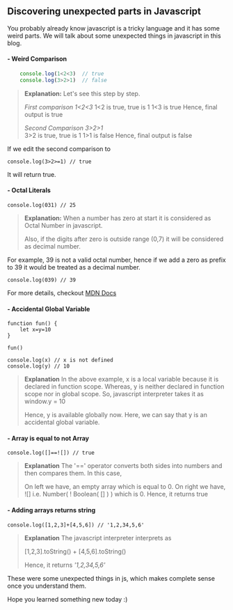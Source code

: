 ## Discovering unexpected parts in Javascript

You probably already know javascript is a tricky language and it has some weird parts. We will talk about some unexpected things in javascript in this blog.

#### - Weird Comparison

```javascript
    console.log(1<2<3)  // true
    console.log(3>2>1)  // false
```

> **Explanation:**
> Let's see this step by step.
>
> _First comparison 1<2<3_
> 1<2 is true, true is 1
> 1<3 is true
> Hence, final output is true
>
> _Second Comparison 3>2>1_  
> 3>2 is true, true is 1
> 1>1 is false
> Hence, final output is false

If we edit the second comparison to

    console.log(3>2>=1) // true

It will return true.

#### - Octal Literals

    console.log(031) // 25

> **Explanation:**
> When a number has zero at start it is considered as Octal Number in javascript.
>
> Also, if the digits after zero is outside range (0,7) it will be considered as decimal number.

For example, 39 is not a valid octal number, hence if we add a zero as prefix to 39 it would be treated as a decimal number.

    console.log(039) // 39

For more details, checkout [MDN Docs](https://developer.mozilla.org/en-US/docs/Web/JavaScript/Guide/Numbers_and_dates)

#### - Accidental Global Variable

    function fun() {
        let x=y=10
    }

    fun()

    console.log(x) // x is not defined
    console.log(y) // 10

> **Explanation**
> In the above example, x is a local variable because it is declared in function scope.
> Whereas, y is neither declared in function scope nor in global scope. So, javascript interpreter takes it as
> window.y = 10
>
> Hence, y is available globally now.
> Here, we can say that y is an accidental global variable.

#### - Array is equal to not Array

    console.log([]==![]) // true

> **Explanation**
> The '==' operator converts both sides into numbers and then compares them. In this case,
>
> On left we have, an empty array which is equal to 0.
> On right we have, ![] i.e. Number( ! Boolean( [] ) ) which is 0.
> Hence, it returns true

#### - Adding arrays returns string

    console.log([1,2,3]+[4,5,6]) // '1,2,34,5,6'

> **Explanation**
> The javascript interpreter interprets as
>
> [1,2,3].toString() + [4,5,6].toString()
>
> Hence, it returns _'1,2,34,5,6'_

These were some unexpected things in js, which makes complete sense once you understand them.

Hope you learned something new today :)
